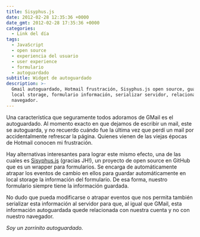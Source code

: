 ```yaml
---
title: Sisyphus.js
date: 2012-02-28 12:35:36 +0000
date_gmt: 2012-02-28 17:35:36 +0000
categories:
  - Link del día
tags:
  - JavaScript
  - open source
  - experiencia del usuario
  - user experience
  - formulario
  - autoguardado
subtitle: Widget de autoguardado
description: >-
  Gmail autoguardado, Hotmail frustración, Sisyphus.js open source, guardar
  local storage, formulario información, serializar servidor, relacionada cuenta
  navegador.
---
```



Una característica que seguramente todos adoramos de GMail es el autoguardado. Al momento exacto en que dejamos de escribir un mail, este se autoguarda, y no recuerdo cuándo fue la última vez que perdí un mail por accidentalmente refrescar la página. Quienes vienen de las viejas épocas de Hotmail conocen mi frustración.

Hay alternativas interesantes para lograr este mismo efecto, una de las cuales es [Sisyphus.js](http://simsalabim.github.com/sisyphus/) (gracias JH!), un proyecto de open source en GitHub que es un wrapper para formularios. Se encarga de automáticamente atrapar los eventos de cambio en ellos para guardar automáticamente en local storage la información del formulario. De esa forma, nuestro formulario siempre tiene la información guardada.

No dudo que pueda modificarse o atrapar eventos que nos permita también serializar esta información al servidor para que, al igual que GMail, esta información autoguardada quede relacionada con nuestra cuenta y no con nuestro navegador.

_Soy un zorrinito autoguardado._
